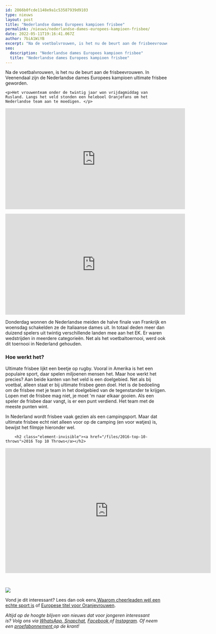 ```yaml
---
id: 2866b0fcde1148e9a1c53587939d9103
type: nieuws
layout: post
title: "Nederlandse dames Europees kampioen frisbee"
permalink: /nieuws/nederlandse-dames-europees-kampioen-frisbee/
date: 2022-05-11T19:16:41.067Z
author: 7biA1WiYB
excerpt: "Na de voetbalvrouwen, is het nu de beurt aan de frisbeevrouwen. In Veenendaal zijn de Nederlandse dames Europees kampioen ultimate frisbee geworden.  "
seo:
  description: "Nederlandse dames Europees kampioen frisbee"
  title: "Nederlandse dames Europees kampioen frisbee"
---
```

Na de voetbalvrouwen, is het nu de beurt aan de frisbeevrouwen. In Veenendaal zijn de Nederlandse dames Europees kampioen ultimate frisbee geworden.  

    <p>Het vrouwenteam onder de twintig jaar won vrijdagmiddag van Rusland. Langs het veld stonden een heleboel Oranjefans om het Nederlandse team aan te moedigen. </p>
<p><iframe allowfullscreen="true" allowtransparency="true" frameborder="0" height="315" scrolling="no" src="https://www.facebook.com/plugins/video.php?href=https%3A%2F%2Fwww.facebook.com%2F1512392952161526%2Fvideos%2F1557847230949431%2F&amp;show_text=0&amp;width=560" width="560"></iframe></p>
<p><iframe allowfullscreen="true" allowtransparency="true" frameborder="0" height="315" scrolling="no" src="https://www.facebook.com/plugins/video.php?href=https%3A%2F%2Fwww.facebook.com%2FNJT2017%2Fvideos%2F502234146777987%2F&amp;show_text=0&amp;width=560" width="560"></iframe></p>
<p>Donderdag wonnen de Nederlandse meiden de halve finale van Frankrijk en woensdag schakelden ze de Italiaanse dames uit. In totaal deden meer dan duizend spelers uit twintig verschillende landen mee aan het EK. Er waren wedstrijden in meerdere categorieën. Net als het voetbaltoernooi, werd ook dit toernooi in Nederland gehouden.</p>
<h3>Hoe werkt het?</h3>
<p>Ultimate frisbee lijkt een beetje op rugby. Vooral in Amerika is het een populaire sport, daar spelen miljoenen mensen het. Maar hoe werkt het precies? Aan beide kanten van het veld is een doelgebied. Net als bij voetbal, alleen staat er bij ultimate frisbee geen doel. Het is de bedoeling om de frisbee met je team in het doelgebied van de tegenstander te krijgen. Lopen met de frisbee mag niet, je moet 'm naar elkaar gooien. Als een speler de frisbee daar vangt, is er een punt verdiend. Het team met de meeste punten wint.</p>
<p>In Nederland wordt frisbee vaak gezien als een campingsport. Maar dat ultimate frisbee echt niet alleen voor op de camping (en voor watjes) is, bewijst het filmpje hieronder wel.</p>
<p><div class="media media-element-container media-default"><div id="file-418710" class="file file-video file-video-youtube">

        <h2 class="element-invisible"><a href="/files/2016-top-10-throws">2016 Top 10 Throws</a></h2>
    
  
  <div class="content">
    <div class="media-youtube-video file media-element file-default media-youtube-1">
  <iframe class="media-youtube-player" width="640" height="390" title="2016 Top 10 Throws" src="https://www.youtube.com/embed/T6svfDBWg-c?wmode=opaque&controls=" name="2016 Top 10 Throws" frameborder="0" allowfullscreen="">Video van 2016 Top 10 Throws</iframe>
</div>
  </div>

  
</div>
</div>
<p> </p>

<p><img class="kaderafbeelding" src="https://7dagen.netlify.app/sites/default/files/ff.png"></p>
<p>Vond je dit interessant? Lees dan ook eens<a href="https://7dagen.netlify.app/lifestyle/fenna-17-van-hoefwijzer-over-het-succes-van-paardentubers" target="_blank"> </a><a href="https://7dagen.netlify.app/lifestyle/waarom-cheerleaden-w%C3%A9l-een-echte-sport">Waarom cheerleaden wél een echte sport is</a> of <a href="https://7dagen.netlify.app/nieuws/europese-titel-voor-oranjevrouwen">Europese titel voor Oranjevrouwen</a>.</p>
<p><em>Altijd op de hoogte blijven van nieuws dat voor jongeren interessant is? Volg ons via </em><em><a href="https://7dagen.netlify.app/whatsapp">WhatsApp</a></em><em>,</em><em><a href="https://7dagen.netlify.app/whatsapp"> </a></em><em><a href="https://www.snapchat.com/add/sevendaysnl">Snapchat</a>, <a href="https://www.facebook.com/7Daysnl?ref=bookmarks">Facebook </a>of <a href="https://instagram.com/7DAysnl/">Instagram</a>. Of </em><em>neem een </em><a href="https://abonneren.sevendays.nl/abonneren/abonnementen/ae/artikel"><em>proefabonnement </em></a><em>op de krant!</em></p>  
